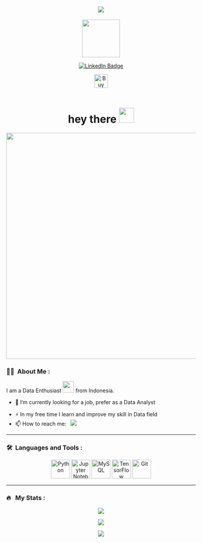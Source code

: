 <h1 align="center">
 <a href="https://git.io/typing-svg">
    <img src="https://readme-typing-svg.herokuapp.com?color=%2340A597&size=35&width=800&lines=Hello,+i'm+Hilmi;i'am+a+Data+Enthusiast">
  </a>
</h1>

<p align="center"><img src="https://media.giphy.com/media/M9gbBd9nbDrOTu1Mqx/giphy.gif" width="100"/></p>
<p align="center">
<a href="https://www.linkedin.com/in/fadhlurrahmann"><img src="https://img.shields.io/badge/LinkedIn-blue?style=for-the-badge&logo=linkedin&logoColor=white" alt="LinkedIn Badge"></a>
</p>
<p align="center">
<!-- <a href="https://www.buymeacoffee.com/fadhlurrahman" target="_blank"><img src="https://cdn.buymeacoffee.com/buttons/default-orange.png" alt="Buy Me A Coffee" height="41" width="174"></a> -->

<p align="center">
  <a href='https://ko-fi.com/M4M1LGB58' target='_blank'><img height='36' style='border:0px;height:36px;' src='https://storage.ko-fi.com/cdn/kofi3.png?v=3' border='0' alt='Buy Me a Coffee at ko-fi.com' /></a>
</p>

</p>
<p align="center"><img src="https://komarev.com/ghpvc/?username=fadhlurrahmann&style=flat-square&color=blue" alt=""></p>

<h1 align="center">hey there <img src="https://media.giphy.com/media/hvRJCLFzcasrR4ia7z/giphy.gif" width="40"></h1>

<!-- <p align="center"><img src="https://media.giphy.com/media/dWesBcTLavkZuG35MI/giphy.gif" width="600" height="300"  /></p> -->
<!-- <p align="center"><img alt="Coder GIF" height=250 width=350 src="https://miro.medium.com/max/1360/0*7Q3yvSIv_t0ioJ-Z.gif" width="600" height="300"/></p> -->
<!-- <p align="center"><img alt="Coder GIF" height=250 width=350 src="https://cdn.dribbble.com/users/1187836/screenshots/6539429/programer.gif" width="600" height="300"/></p> -->
<p align="center"><img src="https://media.giphy.com/media/v1.Y2lkPTc5MGI3NjExM2Y4ZDY4NTI2NWIyZTg5YzRhMzQ5N2U1NTQ5Y2Q0MDllMDg5NzkxNyZlcD12MV9pbnRlcm5hbF9naWZzX2dpZklkJmN0PXM/jRf5fsn8G6YaogAWxn/giphy.gif" height="600"  /></p>


### :man_technologist: &nbsp;About Me :

I am a Data Enthusiast <img src="https://media.giphy.com/media/WUlplcMpOCEmTGBtBW/giphy.gif" width="30"> from Indonesia.

- 🔭 I’m currently looking for a job, prefer as a Data Analyst
<!-- - 🌱 Exploring Technical Content Writing. -->
- ⚡ In my free time I learn and improve my skill in Data field
- 📫 How to reach me: &nbsp; 
[<img src="https://img.shields.io/badge/Email-fadhlurrahmanhilmi0@gmail.com-red">](mailto:fadhlurrahmanhilmi@gmail.com)

---

### 🛠 &nbsp;Languages and Tools :

<div align="center">
	<img height="50" src="https://user-images.githubusercontent.com/25181517/183423507-c056a6f9-1ba8-4312-a350-19bcbc5a8697.png" alt="Python" title="Python"/>
  <img height="50" src="https://user-images.githubusercontent.com/25181517/183914128-3fc88b4a-4ac1-40e6-9443-9a30182379b7.png" alt="Jupyter Notebook" title="Jupyter Notebook"/>
	<img height="50" src="https://user-images.githubusercontent.com/25181517/183896128-ec99105a-ec1a-4d85-b08b-1aa1620b2046.png" alt="MySQL" title="MySQL"/>
	<img height="50" src="https://user-images.githubusercontent.com/25181517/223639822-2a01e63a-a7f9-4a39-8930-61431541bc06.png" alt="TensorFlow" title="TensorFlow"/>
  <img height="50" src="https://user-images.githubusercontent.com/25181517/192108372-f71d70ac-7ae6-4c0d-8395-51d8870c2ef0.png" alt="Git" title="Git"/>
</div>

---

### 🔥 &nbsp; My Stats :

<!-- [![GitHub Streak](https://streak-stats.demolab.com/?user=fadhlurrahmann&theme=dark&background=000000)](https://git.io/streak-stats)


[![Top Langs](https://github-readme-stats.vercel.app/api/top-langs/?username=fadhlurrahmann&layout=compact&theme=vision-friendly-dark)](https://github.com/fadhlurrahmann/github-readme-stats)

![Anurag's GitHub stats](https://github-readme-stats.vercel.app/api?username=fadhlurrahmann&show_icons=true&theme=vision-friendly-dark&include_all_commits=true&hide=issues,contribs) -->

<!-- [![Readme Card](https://github-readme-stats.vercel.app/api/pin/?username=fadhlurrahmann&repo=github-readme-stats&theme=vision-friendly-dark)](https://github.com/fadhlurrahmann/github-readme-stats) -->


<p align="center">
  <a href="https://github.com/fadhlurrahmann"><img src="https://github-readme-streak-stats.herokuapp.com?user=fadhlurrahmann&theme=dark&background=0c0c0c&hide_border=false&properties=background&border=%239611C5FF" /><a>
</p>
  
<p align="center">
  <a href="https://github.com/fadhlurrahmann"><img src="https://github-readme-stats.vercel.app/api/top-langs?username=fadhlurrahmann&theme=vision-friendly-dark&bg_color=0c0c0c&layout=compact" /></a>
</p>

<p align="center">
  <a href="https://github.com/fadhlurrahmann"><img src="https://github-readme-stats.vercel.app/api?username=fadhlurrahmann&theme=vision-friendly-dark&bg_color=0c0c0c&show_icons=true&hide=issues,contribs" /></a>
</p>
  
<!-- <p align="center">
  <a href="https://github.com/fadhlurrahmann"><img src="https://github-profile-trophy.vercel.app/?username=fadhlurrahmann&theme=radical&margin-w=20&no-bg=true&no-frame=false" /><a>
</p> -->
